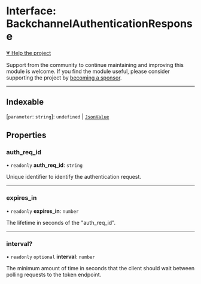 # Interface: BackchannelAuthenticationResponse

[💗 Help the project](https://github.com/sponsors/panva)

Support from the community to continue maintaining and improving this module is welcome. If you find the module useful, please consider supporting the project by [becoming a sponsor](https://github.com/sponsors/panva).

***

## Indexable

\[`parameter`: `string`\]: `undefined` \| [`JsonValue`](../type-aliases/JsonValue.md)

## Properties

### auth\_req\_id

• `readonly` **auth\_req\_id**: `string`

Unique identifier to identify the authentication request.

***

### expires\_in

• `readonly` **expires\_in**: `number`

The lifetime in seconds of the "auth_req_id".

***

### interval?

• `readonly` `optional` **interval**: `number`

The minimum amount of time in seconds that the client should wait between polling requests to
the token endpoint.
